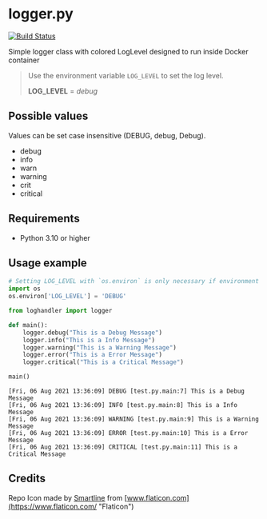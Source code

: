 # logger.py

[![Build Status](https://drone.pyas.de/api/badges/Kim/logger.py/status.svg)](https://drone.pyas.de/Kim/logger.py)

Simple logger class with colored LogLevel designed to run inside Docker container 

> Use the environment variable `LOG_LEVEL` to set the log level.
> 
> **LOG_LEVEL** = *debug*

## Possible values
Values can be set case insensitive (DEBUG, debug, Debug).
- debug
- info
- warn
- warning
- crit
- critical

## Requirements 
- Python 3.10 or higher

## Usage example
```python
# Setting LOG_LEVEL with `os.environ` is only necessary if environment variable has not been set before (e.g. outside Docker)
import os
os.environ['LOG_LEVEL'] = 'DEBUG'

from loghandler import logger

def main():
    logger.debug("This is a Debug Message")
    logger.info("This is a Info Message")
    logger.warning("This is a Warning Message")
    logger.error("This is a Error Message")
    logger.critical("This is a Critical Message")

main()
```

```
[Fri, 06 Aug 2021 13:36:09] DEBUG [test.py.main:7] This is a Debug Message
[Fri, 06 Aug 2021 13:36:09] INFO [test.py.main:8] This is a Info Message
[Fri, 06 Aug 2021 13:36:09] WARNING [test.py.main:9] This is a Warning Message
[Fri, 06 Aug 2021 13:36:09] ERROR [test.py.main:10] This is a Error Message
[Fri, 06 Aug 2021 13:36:09] CRITICAL [test.py.main:11] This is a Critical Message
```

## Credits
Repo Icon made by [Smartline](https://www.flaticon.com/authors/smartline "Smartline") from [www.flaticon.com](https://www.flaticon.com/ "Flaticon")